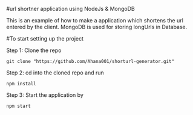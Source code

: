 #url shortner application using NodeJs & MongoDB

This is an example of how to make a application which shortens the url entered by the client. MongoDB is used for storing longUrls in Database.

#To start setting up the project

Step 1: Clone the repo

    git clone "https://github.com/Ahana001/shorturl-generator.git"
    

Step 2: cd into the cloned repo and run

    npm install
    

Step 3: Start the application by

    npm start
